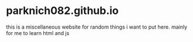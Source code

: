# parknich082.github.io

this is a miscellaneous website for random things i want to put here. mainly for me to learn html and js
